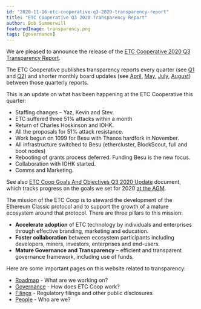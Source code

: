 ```yaml
---
id: "2020-11-16-etc-cooperative-q3-2020-transparency-report"
title: "ETC Cooperative Q3 2020 Transparency Report"
author: Bob Summerwill
featuredImage: transparency.png
tags: [governance]
---
```


We are pleased to announce the release of the
[ETC Cooperative 2020 Q3 Transparency Report](/ETC-Coop-Q3-2020-Transparency-Report.pdf).

The ETC Cooperative publishes transparency reports every quarter (see [Q1](/ETC-Coop-Q1-2020-Transparency-Report.pdf) and [Q2](/ETC-Coop-Q2-2020-Board-Package.pdf)) and shorter monthly board updates (see [April](/ETC-Coop-Board-Package-April-2020.pdf), [May](/ETC-Coop-Board-Package-May-2020.pdf), [July](/ETC-Coop-July-2020-Board-Package.pdf), [August](/ETC-Coop-August-2020-Board-Package.pdf)) between those quarterly reports.

This is an update on what has been happening at the ETC Cooperative this quarter:

- Staffing changes – Yaz, Kevin and Stev.
- ETC suffered three 51% attacks within a month
- Return of Charles Hoskinson and IOHK.
- All the proposals for 51% attack resistance.
- Work begun on 1099 for Besu with Thanos hardfork in November.
- All infrastructure switched to Besu (ethercluster, BlockScout, full and boot nodes)
- Rebooting of grants process deferred. Funding Besu is the new focus.
- Collaboration with IOHK started.
- Comms and Marketing.

See also [ETC Coop Goals And Objectives Q3 2020 Update](/2020-ETC-Coop-Goals-Objectives-Q3-Update.pdf) document, which tracks progress on the goals we set for 2020 [at the AGM](2020-03-17-etc-cooperative-agm-2020-new-governance).

The mission of the ETC Coop is to steward the development of the Ethereum Classic protocol and to support the growth of a mature ecosystem around that protocol. There are three pillars to this mission:

- **Accelerate adoption** of ETC technology by individuals and enterprises through effective branding, marketing and education.
- **Foster collaboration** between ecosystem participants including developers, miners, investors, enterprises and end-users.
- **Mature Governance and Transparency** – efficient and transparent governance framework, including use of funds.

Here are some important pages on this website related to transparency:

* [Roadmap](/roadmap) - What are we working on?
* [Governance](/posts/2020-03-17-etc-cooperative-agm-2020-new-governance) - How does ETC Coop work?
* [Filings](/filings) - Regulatory filings and other public disclosures
* [People](/people) - Who are we?
